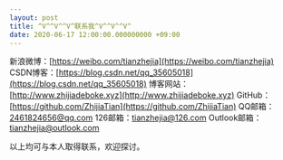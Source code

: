 ```yaml
---
layout: post
title: ^V^^V^^V^联系我^V^^V^^V^
date: 2020-06-17 12:00:00.000000000 +09:00
---
```


新浪微博：[https://weibo.com/tianzhejia](https://weibo.com/tianzhejia)
CSDN博客：[https://blog.csdn.net/qq_35605018](https://blog.csdn.net/qq_35605018)
博客网站：[http://www.zhijiadeboke.xyz](http://www.zhijiadeboke.xyz)
GitHub：[https://github.com/ZhijiaTian](https://github.com/ZhijiaTian)
QQ邮箱：2461824656@qq.com
126邮箱：tianzhejia@126.com
Outlook邮箱：tianzhejia@outlook.com

以上均可与本人取得联系，欢迎探讨。

